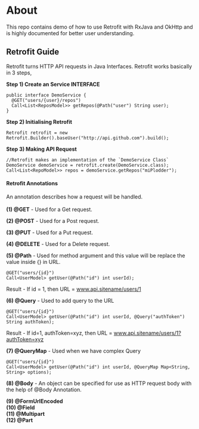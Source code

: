# About 
This repo contains demo of how to use Retrofit with RxJava and OkHttp and is highly documented for better user understanding.

## Retrofit Guide

Retrofit turns HTTP API requests in Java Interfaces. Retrofit works basically in 3 steps,

**Step 1) Create an Service INTERFACE**
```
public interface DemoService {
  @GET("users/{user}/repos")
  Call<List<ReposModel>> getRepos(@Path("user") String user);
}
```

**Step 2) Initialising Retrofit**
```
Retrofit retrofit = new Retrofit.Builder().baseUser("http://api.github.com").build();
```

**Step 3) Making API Request**
```
//Retrofit makes an implementation of the `DemoService Class`
DemoService demoService = retrofit.create(DemoService.class);
Call<List<RepoModel>> repos = demoService.getRepos("miPlodder");
```

#### Retrofit Annotations

An annotation describes how a request will be handled. <br><br>
**(1) @GET** - Used for a Get request.

**(2) @POST** - Used for a Post request.

**(3) @PUT** - Used for a Put request.

**(4) @DELETE** - Used for a Delete request.

**(5) @Path** - Used for method argument and this value will be replace the value inside {} in URL.
```
@GET("users/{id}")
Call<UserModel> getUser(@Path("id") int userId);
```
Result - If id = 1, then URL = www.api.sitename/users/1

**(6) @Query** - Used to add query to the URL
```
@GET("users/{id}")
Call<UserModel> getUser(@Path("id") int userId, @Query("authToken") String authToken);
```
Result - If id=1, authToken=xyz, then URL = www.api.sitename/users/1?authToken=xyz

**(7) @QueryMap** - Used when we have complex Query
```
@GET("users/{id}")
Call<UserModel> getUser(@Path("id") int userId, @QueryMap Map<String, String> options);
```

**(8) @Body** - An object can be specified for use as HTTP request body with the help of @Body Annotation.<br>

**(9) @FormUrlEncoded** <br>
**(10) @Field** <br>
**(11) @Multipart** <br>
**(12) @Part** <br>
